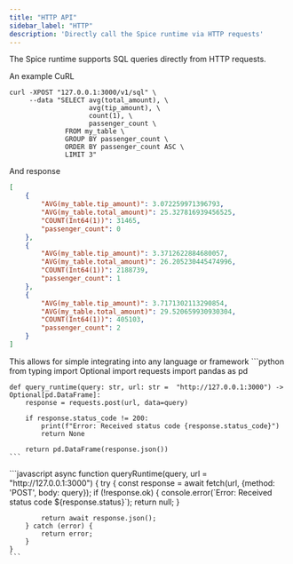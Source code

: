 ```yaml
---
title: "HTTP API"
sidebar_label: "HTTP"
description: 'Directly call the Spice runtime via HTTP requests'
---
```


The Spice runtime supports SQL queries directly from HTTP requests. 

An example CuRL
```shell
curl -XPOST "127.0.0.1:3000/v1/sql" \
     --data "SELECT avg(total_amount), \
                    avg(tip_amount), \
                    count(1), \
                    passenger_count \
              FROM my_table \
              GROUP BY passenger_count \
              ORDER BY passenger_count ASC \
              LIMIT 3"
```
And response
```json
[
    {
        "AVG(my_table.tip_amount)": 3.072259971396793,
        "AVG(my_table.total_amount)": 25.327816939456525,
        "COUNT(Int64(1))": 31465,
        "passenger_count": 0
    },
    {
        "AVG(my_table.tip_amount)": 3.3712622884680057,
        "AVG(my_table.total_amount)": 26.205230445474996,
        "COUNT(Int64(1))": 2188739,
        "passenger_count": 1
    },
    {
        "AVG(my_table.tip_amount)": 3.7171302113290854,
        "AVG(my_table.total_amount)": 29.520659930930304,
        "COUNT(Int64(1))": 405103,
        "passenger_count": 2
    }
]
```
This allows for simple integrating into any language or framework 
<Tabs>
  <TabItem value="python" label="Python" default>
    ```python
    from typing import Optional
    import requests
    import pandas as pd

    def query_runtime(query: str, url: str =  "http://127.0.0.1:3000") -> Optional[pd.DataFrame]:
        response = requests.post(url, data=query)
        
        if response.status_code != 200:
            print(f"Error: Received status code {response.status_code}")
            return None
        
        return pd.DataFrame(response.json())
    ```
  </TabItem>
  <TabItem value="javascript" label="Javascript">
    ```javascript
    async function queryRuntime(query, url = "http://127.0.0.1:3000") {
        try {
            const response = await fetch(url, {method: 'POST', body: query});
            if (!response.ok) {
            console.error(`Error: Received status code ${response.status}`);
            return null;
            }

            return await response.json();
        } catch (error) {
            return error;
        }
    }
    ```
  </TabItem>
  </Tabs>

<!-- Goal-State/What
HackerNews quality HTTP SQL interface docs for POST /v1/sql, including quick starts at https://docs.spiceai.org/clients/.

Include sub-pages of deployments and inference, benefits, why do this, example use-cases, considerations, etc. -->